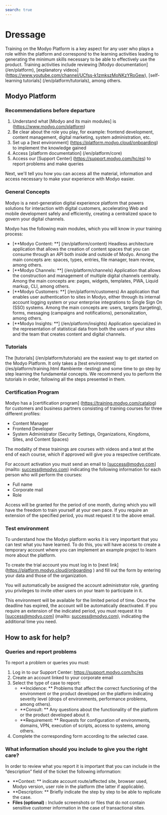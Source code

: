```yaml
---
search: true
---
```


# Dressage

Training on the Modyo Platform is a key aspect for any user who plays a role within the platform and correspond to the learning activities leading to generating the minimum skills necessary to be able to effectively use the product. Training activities include reviewing [Modyo documentation] (/en/platform), [explanatory videos] (https://www.youtube.com/channel/UCfss-k1zmkszMoNKzYRoGew), [self-learning tutorials] (/en/platform/tutorials), among others.

## Modyo Platform

### Recommendations before departure
1. Understand what [Modyo and its main modules] is (https://www.modyo.com/platform)
2. Be clear about the role you play, for example: frontend development, content management, digital marketing, system administration, etc.
3. Set up a [test environment] (https://platform.modyo.cloud/onboarding) to implement the knowledge gained
4. Access [platform documentation] (/en/platform/core)
5. Access our [Support Center] (https://support.modyo.com/hc/es) to report problems and make queries

Next, we'll tell you how you can access all the material, information and access necessary to make your experience with Modyo easier.

### General Concepts
Modyo is a next-generation digital experience platform that powers solutions for interaction with digital customers, accelerating Web and mobile development safely and efficiently, creating a centralized space to govern your digital channels.

Modyo has the following main modules, which you will know in your training process:
- [**Modyo Content: **] (/en/platform/content) Headless architecture application that allows the creation of content spaces that you can consume through an API both inside and outside of Modyo. Among the main concepts are: spaces, types, entries, file manager, team review, among others.
- [**Modyo Channels: **] (/en/platform/channels) Application that allows the construction and management of multiple digital channels centrally. Among the main concepts are: pages, widgets, templates, PWA, Liquid markup, CLI, among others.
- [**Modyo Customers: **] (/en/platform/customers) An application that enables user authentication to sites in Modyo, either through its internal account logging system or your enterprise integrations to Single Sign On (SSO) systems. Among the main concepts are: users, targets (targeting), forms, messaging (campaigns and notifications), personalization, among others.
- [**Modyo Insights: **] (/en/platform/insights) Application specialized in the representation of statistical data from both the users of your sites and the team that creates content and digital channels.

### Tutorials
The [tutorials] (/en/platform/tutorials) are the easiest way to get started on the Modyo Platform. It only takes a [test environment] (/es/platform/training.html #ambiente -testing) and some time to go step by step learning the fundamental concepts.
We recommend you to perform the tutorials in order, following all the steps presented in them.

### Certification Program
Modyo has a [certification program] (https://training.modyo.com/catalog) for customers and business partners consisting of training courses for three different profiles:
- Content Manager
- Frontend Developer
- System Administrator (Security Settings, Organizations, Kingdoms, Sites, and Content Spaces)

The modality of these trainings are courses with videos and a test at the end of each course, which if approved will give you a respective certificate.

For account activation you must send an email to [success@modyo.com] (mailto: success@modyo.com) indicating the following information for each person who will perform the courses:
- Full name
- Corporate mail
- Role

Access will be granted for the period of one month, during which you will have the freedom to train yourself at your own pace. If you require an extension of the specified period, you must request it to the above email.

### Test environment
To understand how the Modyo platform works it is very important that you can test what you have learned. To do this, you will have access to create a temporary account where you can implement an example project to learn more about the platform.

To create the trial account you must log in to [next link] (https://platform.modyo.cloud/onboarding
) and fill out the form by entering your data and those of the organization.

You will automatically be assigned the account administrator role, granting you privileges to invite other users on your team to participate in it.

This environment will be available for the limited period of time. Once the deadline has expired, the account will be automatically deactivated. If you require an extension of the indicated period, you must request it to [success@modyo.com] (mailto: success@modyo.com), indicating the additional time you need.

## How to ask for help?

### Queries and report problems
To report a problem or queries you must:
1. Log in to our Support Center: https://support.modyo.com/hc/es
2. Create an account linked to your corporate email
3. Select the type of case to report:
    - **Incidence: ** Problems that affect the correct functioning of the environment or the product developed on the platform indicating severity level (drops of environments, performance problems, among others).
    - **Consult: ** Any questions about the functionality of the platform or the product developed about it.
    - **Requirement: ** Requests for configuration of environments, domains, VPN, execution of scripts, access to systems, among others.
4. Complete the corresponding form according to the selected case.

### What information should you include to give you the right care?
In order to review what you report it is important that you can include in the “description” field of the ticket the following information:
- **Context: ** indicate account route/affected site, browser used, Modyo version, user role in the platform (the latter if applicable).
- **Description: ** Briefly indicate the step by step to be able to replicate the case.
- **Files (optional) :** Include screenshots or files that do not contain sensitive customer information in the case of transactional sites.
